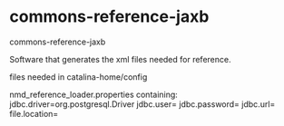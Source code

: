 # commons-reference-jaxb
commons-reference-jaxb

Software that generates the xml files needed for reference.

files needed in catalina-home/config

nmd_reference_loader.properties
containing:
jdbc.driver=org.postgresql.Driver
jdbc.user=<username>
jdbc.password=<passord>
jdbc.url=<database url>
file.location=<location where the files should be put>
